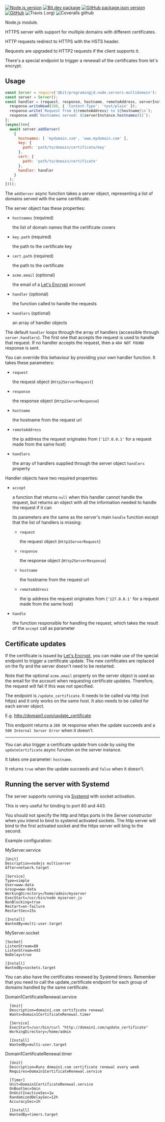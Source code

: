 [![Node.js version](https://img.shields.io/badge/node-%3E%3D10.0-blue)](https://nodejs.org)
[![Bit.dev package](https://img.shields.io/badge/%20bit%20-programingjd.node%2Fservers%2Fmultidomain-blueviolet)](https://bit.dev/programingjd/node/servers/multidomain)
[![GitHub package.json version](https://img.shields.io/github/package-json/v/programingjd/bit.node.servers.multidomain)](https://bit.dev/programingjd/node/servers/multidomain)
[![GitHub](https://img.shields.io/github/license/programingjd/bit.node.servers.multidomain)](LICENSE)
![Travis (.org)](https://img.shields.io/travis/programingjd/bit.node.servers.multidomain)
![Coveralls github](https://img.shields.io/coveralls/github/programingjd/bit.node.servers.multidomain)

Node.js module.

HTTPS server with support for multiple domains with different certificates.

HTTP requests redirect to HTTPS with the HSTS header.

Requests are upgraded to HTTP2 requests if the client supports it.

There's a special endpoint to trigger a renewall of the certificates from let's encrypt.


## Usage

```javascript
const Server = require('@bit/programingjd.node.servers.multidomain');
const server = Server();
const handler = (request, response, hostname, remoteAddress, serverInstance)=>{
  response.writeHead(200, { 'Content-Type': 'text/plain' });
  response.write(`Request from ${remoteAddress} to ${hostname}\n`);
  response.end(`Hostnames served: ${serverInstance.hostnames()}`);
};
(async()=>{
  await server.addServer(
    {
      hostnames: [ 'mydomain.com', 'www.mydomain.com' ],
      key: {
        path: 'path/to/domain/certificate/key'
      },
      cert: {
        path: 'path/to/domain/certificate'
      },
      handler: handler
    }
  );
})();
```


The `addServer` async function takes a server object, representing a list of domains served
with the same certificate.


The server object has these properties:

  - `hostnames` (required)
  
    the list of domain names that the certificate covers
    
  - `key.path` (required)
    
    the path to the certificate key
    
  - `cert.path` (required)
  
    the path to the certificate
    
  - `acme.email` (optional)
  
    the email of a [Let's Encrypt](https://letsencrypt.org) account

  - `handler` (optional)
  
    the function called to handle the requests
    
  - `handlers` (optional)
  
    an array of handler objects
    

The default `handler` loops through the array of handlers (accessible through `server.handlers`).
The first one that accepts the request is used to handle that request.
If no handler accepts the request, then a `404 NOT FOUND` response is sent.

You can override this behaviour by providing your own handler function.
It takes these parameters:

  - `request`
  
    the request object (`Http2ServerRequest`)
    
  - `response`
  
    the response object (`Http2ServerResponse`)
    
  - `hostname`
  
    the hostname from the request url
    
  - `remoteAddress`
  
    the ip address the request originates from 
    (`'127.0.0.1'` for a request made from the same host)

  - `handlers`
  
    the array of handlers supplied through the server object `handlers` property


Handler objects have two required properties:

  - `accept`
  
    a function that returns `null` when this handler cannot handle the request, but returns an
    object with all the information needed to handle the request if it can
    
    its parameters are the same as the server's main `handle` function except that the list of
    handlers is missing:
    
    - `request`
    
      the request object (`Http2ServerRequest`)
      
    - `response`
    
      the response object (`Http2ServerResponse`)
      
    - `hostname`
    
      the hostname from the request url
   
    - `remoteAddress`
    
      the ip address the request originates from 
      (`'127.0.0.1'` for a request made from the same host)
      
   
  - `handle`
  
    the function responsible for handling the request, which takes the result of the `accept` call
    as parameter
    
## Certificate updates

  If the certificate is issued by [Let's Encrypt](https://letsencrypt.org), you can make use of the
  special endpoint to trigger a certificate update. The new certificates are replaced on the fly and
  the server doesn't need to be restarted.
  
  Note that the optional `acme.email` property on the server object is used as the email for the
  account when requesting certificate updates. Therefore, the request will fail if this was not
  specified.
  
  The endpoint is `/update_certificate`. It needs to be called via http (not https) and it only works
  on the same host. It also needs to be called for each server object.
  
  E.g. http://domain1.com/update_certificate
  
  This endpoint returns a `200 OK` response when the update succeeds and a `500 Internal Server Error`
  when it doesn't.
  
  ---
  
  You can also trigger a certificate update from code by using the `updateCertificate` async function
  on the server instance. 
  
  It takes one parameter: `hostname`.
  
  It returns `true` when the update succeeds and `false` when it doesn't.
  
  
## Running the server with Systemd

  The server supports running via [Systemd](https://github.com/systemd/systemd) with socket activation.
 
  This is very useful for binding to port 80 and 443.
  
  You should not specify the http and https ports in the Server constructor when you intend to bind to
  systemd activated sockets. The http server will bind to the first activated socket and the https server
  will bing to the second.
  
  Example configuration:
  
  MyServer.service
  ```
  [Unit]
  Description=nodejs multiserver
  After=network.target

  [Service]
  Type=simple
  User=www-data
  Group=www-data
  WorkingDirectory=/home/admin/myserver
  ExecStart=/usr/bin/node myserver.js
  NonBlocking=true
  Restart=on-failure
  RestartSec=15s

  [Install]
  WantedBy=multi-user.target
  ```

  MyServer.socket
  ```
  [Socket]
  ListenStream=80
  ListenStream=443
  NoDelay=true
  
  [Install]
  WantedBy=sockets.target
  ```


  You can also have the certificates renewed by Systemd timers.
  Remember that you need to call the update_certificate endpoint for each group of domains handled by
  the same certificate.
  
  Domain1CertificateRenewal.service
  ```
    [Unit]
    Description=domain1.com certificate renewal
    Wants=Domain1CertificateRenewal.timer
    
    [Service]
    ExecStart=/usr/bin/curl "http://domain1.com/update_certificate"
    WorkingDirectory=/home/admin
    
    [Install]
    WantedBy=multi-user.target
  ```
  
  Domain1CertificateRenewal.timer
  ```
    [Unit]
    Description=Runs domain1.com certificate renewal every week
    Requires=Domain1CertificateRenewal.service
    
    [Timer]
    Unit=Domain1CertificateRenewal.service
    OnBootSec=5min
    OnUnitInactiveSec=1w
    RandomizedDelaySec=12h
    AccuracySec=1h
    
    [Install]
    WantedBy=timers.target
  ```
